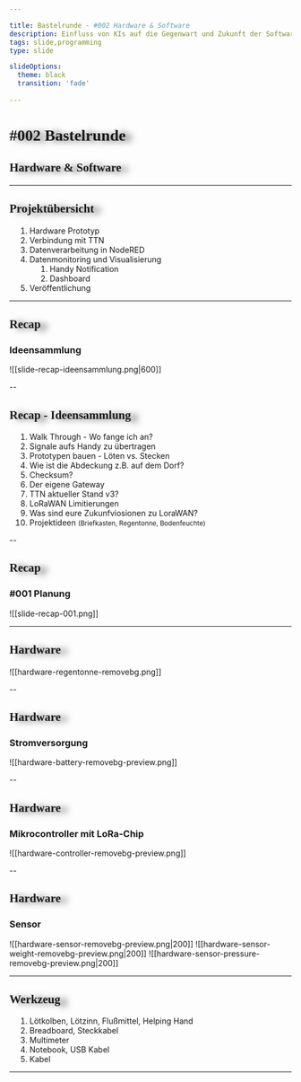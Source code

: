 ```yaml
---

title: Bastelrunde - #002 Hardware & Software
description: Einfluss von KIs auf die Gegenwart und Zukunft der Software-Entwicklung.
tags: slide,programming
type: slide

slideOptions:
  theme: black
  transition: 'fade'
  
---
```


<!-- slide bg="[[vergissberlin_young_person_in_a_garden_with_a_microcontroller_e_4b8f3925-109e-4348-b8c7-eceac7ae8b4e.png]]" data-auto-animate     -->

# #002 Bastelrunde
<!-- element style="padding-top: 30%" -->
## Hardware & Software


---
## Projektübersicht

1. Hardware Prototyp
3. Verbindung mit TTN<!-- element class="fragment" -->
4. Datenverarbeitung in NodeRED<!-- element class="fragment" -->
5. Datenmonitoring und Visualisierung<!-- element class="fragment" -->
	1. Handy Notification
	2. Dashboard
6. Veröffentlichung<!-- element class="fragment" -->


---

## Recap
### Ideensammlung

![[slide-recap-ideensammlung.png|600]]

--


## Recap - Ideensammlung


1. Walk Through - Wo fange ich an?
2. Signale aufs Handy zu übertragen<!-- element class="fragment" -->
3. Prototypen bauen - Löten vs. Stecken<!-- element class="fragment" -->
4. Wie ist die Abdeckung z.B. auf dem Dorf?<!-- element class="fragment" -->
5. Checksum?<!-- element class="fragment" -->
6. Der eigene Gateway<!-- element class="fragment" -->
7. TTN aktueller Stand v3?<!-- element class="fragment" -->
8. LoRaWAN Limitierungen<!-- element class="fragment" -->
9. Was sind eure Zukunfviosionen zu LoraWAN?<!-- element class="fragment" -->
10. Projektideen <small>(Briefkasten, Regentonne, Bodenfeuchte)</small><!-- element class="fragment" -->

<!--
	1. Briefkasteneinwurf
	2. Smarte Regentonne
	3. Bodenfeuchte-Sensor
-->

--
## Recap
### #001 Planung


![[slide-recap-001.png]]



---

## Hardware

![[hardware-regentonne-removebg.png]]

--

<!-- slide bg="white" -->
## Hardware
### Stromversorgung

![[hardware-battery-removebg-preview.png]]


--
<!-- slide bg="white" -->

## Hardware
### Mikrocontroller mit LoRa-Chip

![[hardware-controller-removebg-preview.png]]

--
<!-- slide bg="white" -->
## Hardware
### Sensor


<split even gap="2">
![[hardware-sensor-removebg-preview.png|200]]
![[hardware-sensor-weight-removebg-preview.png|200]]
![[hardware-sensor-pressure-removebg-preview.png|200]]
</split>

---

## Werkzeug

1. Lötkolben, Lötzinn, Flußmittel, Helping Hand
2. Breadboard, Steckkabel
3. Multimeter
4. Notebook, USB Kabel
5. Kabel

---

<!--
1. Titelbild
2. Projektübersicht
	1. Planung
	2. Hardware Prototyp
	3. Verbindung mit TTN
	4. Datenverarbeitung in NodeRED
	5. Datenmonitoring und Visualisierung
		1. Handy Notification
		2. Dashboard
	6. Veröffentlichung
3. Recap Planung
4. Hardware Prototyp
	1. Hardware
		1. Microcontroller
		2. Energieversorgung
		3. Breadboard + Kabel
	2. Werkzeug
		1. Lötkolben + Lötzinn
-->
<style>
@import url('https://fonts.googleapis.com/css2?family=Permanent+Marker&display=swap');

h1, h2 {
	font-family: 'Permanent Marker', cursive !important;
	text-shadow: 12px 2px 12px #00000099 !important;
}
ol, ul {
	margin-left: 12px !important;
	padding-left: 12px;
}
li, p {
	text-align: left;
}
li {
	margin-left: 12px !important;
}
.reveal section img {
	border: 0;
}
</style>